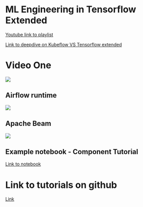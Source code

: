 # ML Engineering in Tensorflow Extended

[Youtube link to playlist](https://www.youtube.com/playlist?list=PLQY2H8rRoyvxR15n04JiW0ezF5HQRs_8F)

[Link to deepdive on Kubeflow VS Tensorflow extended](https://neptune.ai/blog/deep-dive-into-ml-models-in-production-using-tfx-and-kubeflow)


# Video One

![](https://i.imgur.com/bJR0zP7.png)

## Airflow runtime

![](https://i.imgur.com/HJQrEyu.png)

## Apache Beam

![](https://i.imgur.com/XzpIbra.png)


## Example notebook - Component Tutorial

[Link to notebook](https://colab.research.google.com/github/tensorflow/tfx/blob/master/docs/tutorials/tfx/components_keras.ipynb)


# Link to tutorials on github

[Link](https://github.com/tensorflow/tfx/tree/master/docs/tutorials)
